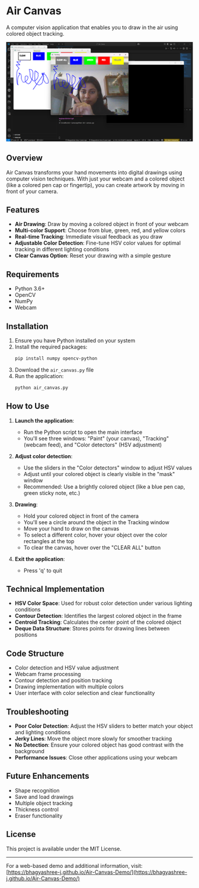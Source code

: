 # Air Canvas

A computer vision application that enables you to draw in the air using colored object tracking.

![Air Canvas Demo](drawing-demo.png)

## Overview

Air Canvas transforms your hand movements into digital drawings using computer vision techniques. With just your webcam and a colored object (like a colored pen cap or fingertip), you can create artwork by moving in front of your camera.

## Features

- **Air Drawing**: Draw by moving a colored object in front of your webcam
- **Multi-color Support**: Choose from blue, green, red, and yellow colors
- **Real-time Tracking**: Immediate visual feedback as you draw
- **Adjustable Color Detection**: Fine-tune HSV color values for optimal tracking in different lighting conditions
- **Clear Canvas Option**: Reset your drawing with a simple gesture

## Requirements

- Python 3.6+
- OpenCV
- NumPy
- Webcam

## Installation

1. Ensure you have Python installed on your system
2. Install the required packages:
   ```bash
   pip install numpy opencv-python
   ```
3. Download the `air_canvas.py` file
4. Run the application:
   ```bash
   python air_canvas.py
   ```

## How to Use

1. **Launch the application**:
   - Run the Python script to open the main interface
   - You'll see three windows: "Paint" (your canvas), "Tracking" (webcam feed), and "Color detectors" (HSV adjustment)

2. **Adjust color detection**:
   - Use the sliders in the "Color detectors" window to adjust HSV values
   - Adjust until your colored object is clearly visible in the "mask" window
   - Recommended: Use a brightly colored object (like a blue pen cap, green sticky note, etc.)

3. **Drawing**:
   - Hold your colored object in front of the camera
   - You'll see a circle around the object in the Tracking window
   - Move your hand to draw on the canvas
   - To select a different color, hover your object over the color rectangles at the top
   - To clear the canvas, hover over the "CLEAR ALL" button

4. **Exit the application**:
   - Press 'q' to quit

## Technical Implementation

- **HSV Color Space**: Used for robust color detection under various lighting conditions
- **Contour Detection**: Identifies the largest colored object in the frame
- **Centroid Tracking**: Calculates the center point of the colored object
- **Deque Data Structure**: Stores points for drawing lines between positions

## Code Structure

- Color detection and HSV value adjustment
- Webcam frame processing
- Contour detection and position tracking
- Drawing implementation with multiple colors
- User interface with color selection and clear functionality

## Troubleshooting

- **Poor Color Detection**: Adjust the HSV sliders to better match your object and lighting conditions
- **Jerky Lines**: Move the object more slowly for smoother tracking
- **No Detection**: Ensure your colored object has good contrast with the background
- **Performance Issues**: Close other applications using your webcam

## Future Enhancements

- Shape recognition
- Save and load drawings
- Multiple object tracking
- Thickness control
- Eraser functionality

## License

This project is available under the MIT License.

---

For a web-based demo and additional information, visit: [https://bhagyashree-j.github.io/Air-Canvas-Demo/](https://bhagyashree-j.github.io/Air-Canvas-Demo/)
